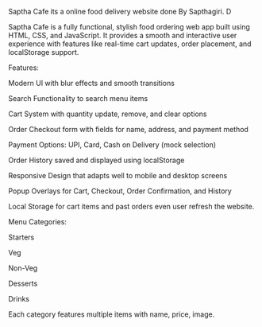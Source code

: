 Saptha Cafe its a online food delivery website done By Sapthagiri. D

Saptha Cafe is a fully functional, stylish food ordering web app built using HTML, CSS, and JavaScript. It provides a smooth and interactive user experience with features like real-time cart updates, order placement, and localStorage support.

 Features:
 
 Modern UI with blur effects and smooth transitions

 Search Functionality to search menu items 

 Cart System with quantity update, remove, and clear options

 Order Checkout form with fields for name, address, and payment method

 Payment Options: UPI, Card, Cash on Delivery (mock selection)
 
 Order History saved and displayed using localStorage

 Responsive Design that adapts well to mobile and desktop screens

 Popup Overlays for Cart, Checkout, Order Confirmation, and History

 Local Storage for cart items and past orders even user refresh the website.

Menu Categories:

Starters

Veg

Non-Veg

Desserts

Drinks

Each category features multiple items with name, price, image.

